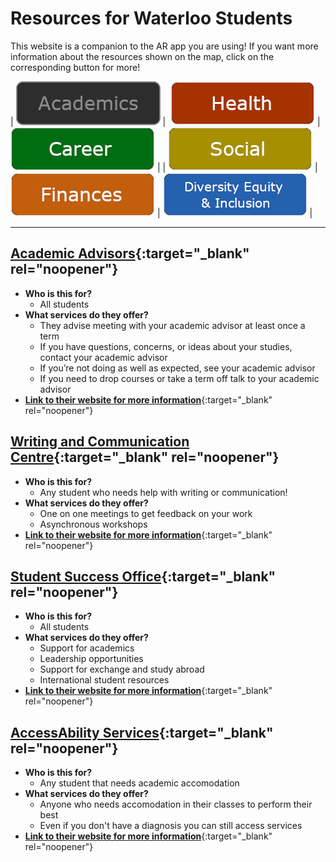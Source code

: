 # Resources for Waterloo Students 

This website is a companion to the AR app you are using! If you want more information about the resources shown on the map, click on the corresponding button for more! 

|<img  alt="" src="">  [![Academics](./images/Buttons/selected/Academics.png)](https://raywoo32.github.io/raywoo32.github.io-waterloo-resources/subpages/academics.html) |  <img  alt="" src=""> [![Health ](./images/Buttons/Health.png)](https://raywoo32.github.io/raywoo32.github.io-waterloo-resources/subpages/health.html) |<img  alt="" src=""> [![Career](./images/Buttons/Career.png)](https://raywoo32.github.io/raywoo32.github.io-waterloo-resources/subpages/career.html) |
|<img  alt="" src=""> [![Social Life](./images/Buttons/Social.png)](https://raywoo32.github.io/raywoo32.github.io-waterloo-resources/subpages/social.html) |  <img  alt="" src=""> [![Finances](./images/Buttons/Finances.png)](https://raywoo32.github.io/raywoo32.github.io-waterloo-resources/subpages/finaces.html) |<img alt="" src=""> [![Human Rights, Equity and Inclusion](./images/Buttons/equity.png)](https://raywoo32.github.io/raywoo32.github.io-waterloo-resources/subpages/equity.html) |

--------------

## [Academic Advisors](https://uwaterloo.ca/registrar/current-students/advisors){:target="_blank" rel="noopener"}
- **Who is this for?**
  - All students 
- **What services do they offer?**
  - They advise meeting with your academic advisor at least once a term
  - If you have questions, concerns, or ideas about your studies, contact your academic advisor
  - If you’re not doing as well as expected, see your academic advisor
  - If you need to drop courses or take a term off talk to your academic advisor 
- [**Link to their website for more information**](https://uwaterloo.ca/registrar/current-students/advisors){:target="_blank" rel="noopener"}

## [Writing and Communication Centre](https://uwaterloo.ca/writing-and-communication-centre/){:target="_blank" rel="noopener"} 
- **Who is this for?**
  - Any student who needs help with writing or communication! 
- **What services do they offer?**
  - One on one meetings to get feedback on your work 
  - Asynchronous workshops 
- [**Link to their website for more information**](https://uwaterloo.ca/writing-and-communication-centre/){:target="_blank" rel="noopener"} 

## [Student Success Office](https://uwaterloo.ca/student-success/){:target="_blank" rel="noopener"} 
- **Who is this for?**
  - All students 
- **What services do they offer?**
  - Support for academics
  - Leadership opportunities 
  - Support for exchange and study abroad
  - International student resources 
- [**Link to their website for more information**](https://uwaterloo.ca/student-success/){:target="_blank" rel="noopener"} 

## [AccessAbility Services](https://uwaterloo.ca/accessability-services/){:target="_blank" rel="noopener"}
- **Who is this for?**
  - Any student that needs academic accomodation 
- **What services do they offer?**
  - Anyone who needs accomodation in their classes to perform their best 
  - Even if you don't have a diagnosis you can still access services 
- [**Link to their website for more information**](https://uwaterloo.ca/accessability-services/){:target="_blank" rel="noopener"}



